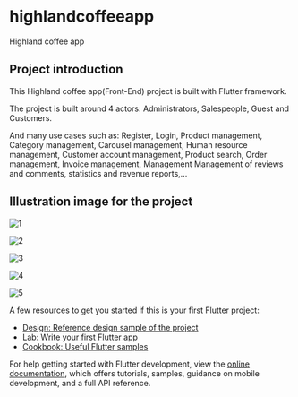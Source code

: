 # highlandcoffeeapp

Highland coffee app


## Project introduction

This Highland coffee app(Front-End) project is built with Flutter framework.

The project is built around 4 actors: Administrators, Salespeople, Guest and Customers.

And many use cases such as: Register, Login, Product management, Category management, Carousel management, Human resource management, Customer account management, Product search, Order management, Invoice management, Management Management of reviews and comments, statistics and revenue reports,...

## Illustration image for the project

![1](https://github.com/user-attachments/assets/5430722c-a1fe-4889-adb4-4d26b7223eab)

<!-- ![2](https://github.com/user-attachments/assets/d95f8f7f-fa65-427d-90ee-c09e255f4edf)

![3](https://github.com/user-attachments/assets/075eeca2-3109-4794-af6c-1095f5160ae3) -->

![2](https://github.com/user-attachments/assets/04e0f934-3020-4694-a6cf-62f3bfdcdb10)

![3](https://github.com/user-attachments/assets/65c6435a-4c47-4673-b2b6-bae9d44f9c0e)

![4](https://github.com/user-attachments/assets/1ef0903c-0664-4867-865d-ffaac7a9bb2b)

![5](https://github.com/user-attachments/assets/ff0dbe7e-2244-4af1-8657-a115a0447fcc)

A few resources to get you started if this is your first Flutter project:

- [Design: Reference design sample of the project](https://dribbble.com/shots/21079909-Highlands-Coffee-Mobile-App)
- [Lab: Write your first Flutter app](https://docs.flutter.dev/get-started/codelab)
- [Cookbook: Useful Flutter samples](https://docs.flutter.dev/cookbook)

For help getting started with Flutter development, view the
[online documentation](https://docs.flutter.dev/), which offers tutorials,
samples, guidance on mobile development, and a full API reference.
